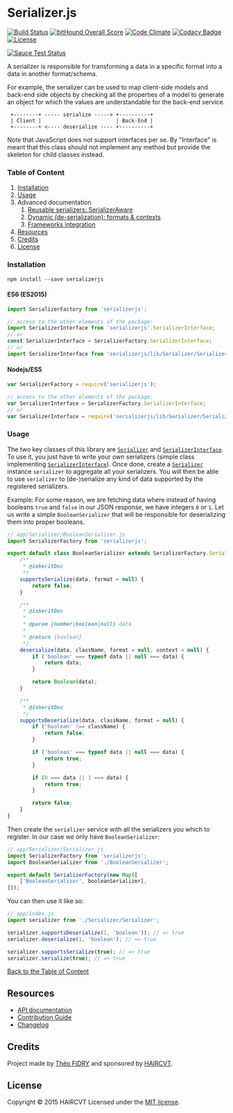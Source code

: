 # Serializer.js

[![Build Status](https://travis-ci.org/haircvt/serializerjs.svg?branch=master)](https://travis-ci.org/haircvt/serializerjs?branch=master)
[![bitHound Overall Score](https://www.bithound.io/github/haircvt/serializerjs/badges/score.svg)](https://www.bithound.io/github/haircvt/serializerjs)
[![Code Climate](https://codeclimate.com/repos/56a4c8e6d5d7662fef003878/badges/57fa85ee0f756c86aba4/gpa.svg)](https://codeclimate.com/repos/56a4c8e6d5d7662fef003878/feed)
[![Codacy Badge](https://api.codacy.com/project/badge/grade/b6a967074fee4de592727c4069b738f0)](https://www.codacy.com/app/theofidry/serializerjs)
[![License](https://img.shields.io/badge/License-MIT-red.svg)](https://github.com/haircvt/serializerjs/blob/master/LICENSE)

[![Sauce Test Status](https://saucelabs.com/browser-matrix/theofidry.svg)](https://saucelabs.com/u/theofidry)

A serializer is responsible for transforming a data in a specific format into a data in another format/schema.

For example, the serializer can be used to map client-side models and back-end side objects by checking all the
properties of a model to generate an object for which the values are understandable for the back-end service.

```
 +--------+ ----- serialize -----> +----------+
 | Client |                        | Back-End |
 +--------+ <---- deserialize ---- +----------+
```

Note that JavaScript does not support interfaces per se. By "Interface" is meant that this class should not
implement any method but provide the skeleton for child classes instead.

### Table of Content

1. [Installation](http://haircvt.github.io/serializerjs/manual/installation.html)
1. [Usage](#usage)
1. Advanced documentation
    1. [Reusable serializers: SerializerAware](http://haircvt.github.io/serializerjs/manual/usage.html#serializeraware)
    1. [Dynamic (de-serialization): formats & contexts](http://haircvt.github.io/serializerjs/manual/usage.html#serializer-contexts)
    1. [Frameworks integration](http://haircvt.github.io/serializerjs/manual/usage.html#frameworks-integration)
1. [Resources](#resources)
1. [Credits](#credits)
1. [License](#license)

### Installation

```
npm install --save serializerjs
```

#### ES6 (ES2015)

```js
import SerializerFactory from 'serializerjs';

// access to the other elements of the package:
import SerializerInterface from 'serializerjs'.SerializerInterface;
// or
const SerializerInterface = SerializerFactory.SerializerInterface;
// or
import SerializerInterface from 'serializerjs/lib/Serializer/SerializerInterface';
```

#### Nodejs/ES5

```js
var SerializerFactory = require('serializerjs');

// access to the other elements of the package:
var SerializerInterface = SerializerFactory.SerializerInterface;
// or
var SerializerInterface = require('serializerjs/lib/Serializer/SerializerInterface');
```

### Usage

The two key classes of this library are [`Serializer`][0] and [`SerializerInterface`][1]. To use it, you just have to
write your own serializers (simple class implementing [`SerializerInterface`][1]). Once done, create a [`Serializer`][0]
instance `serializer` to aggregate all your serializers. You will then be able to use `serializer` to (de-)serialize
any kind of data supported by the registered serializers.

Example: For some reason, we are fetching data where instead of having booleans `true` and `false` in our JSON response,
we have integers `0` or `1`. Let us write a simple `BooleanSerializer` that will be responsible for deserializing them
into proper booleans.

```js
// app/Serializer/BooleanSerializer.js
import SerializerFactory from 'serializerjs';

export default class BooleanSerializer extends SerializerFactory.SerializerInterface {
    /**
     * @inheritDoc
     */
    supportsSerialize(data, format = null) {
        return false;
    }

    /**
     * @inheritDoc
     *
     * @param {number|boolean|null} data
     *
     * @return {boolean}
     */
    deserialize(data, className, format = null, context = null) {
        if ('boolean' === typeof data || null === data) {
            return data;
        }

        return Boolean(data);
    }

    /**
     * @inheritDoc
     */
    supportsDeserialize(data, className, format = null) {
        if ('boolean' !== className) {
            return false;
        }

        if ('boolean' === typeof data || null === data) {
            return true;
        }

        if (0 === data || 1 === data) {
            return true;
        }

        return false;
    }
}
```

Then create the `serializer` service with all the serializers you which to register. In our case we only have
`BooleanSerializer`:

```js
// app/Serializer/Serializer.js
import SerializerFactory from 'serializerjs';
import BooleanSerializer from './BooleanSerializer';

export default SerializerFactory(new Map([
    ['BooleanSerializer', booleanSerializer],
]));
```

You can then use it like so:

```js
// app/index.js
import serializer from './Serializer/Serializer';

serializer.supportsDeserialize(1, 'boolean')); // => true
serializer.deserialize(1, 'boolean'); // => true

serializer.supportsSerialize(true); // => true
serializer.serialize(true); // => true
```

[Back to the Table of Content](#table-of-content)

## Resources

* [API documentation](http://haircvt.github.io/serializerjs/)
* [Contribution Guide](http://haircvt.github.io/serializerjs/manual/faq.html#contributing)
* [Changelog](http://haircvt.github.io/serializerjs/manual/changelog.html)

## Credits

Project made by [Théo FIDRY](https://github.com/theofidry) and sponsored by [HAIRCVT](https://haircvt.com).

[0]: http://haircvt.github.io/serializerjs/class/src/Serializer/Serializer.js~Serializer.html
[1]: http://haircvt.github.io/serializerjs/class/src/Serializer/SerializerInterface.js~SerializerInterface.html

## License

Copyright © 2015 HAIRCVT Licensed under the [MIT license](https://github.com/haircvt/serializerjs/blob/master/LICENSE).
